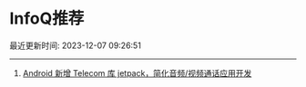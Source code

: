 # InfoQ推荐

最近更新时间: 2023-12-07 09:26:51

--- 
1. [Android 新增 Telecom 库 jetpack，简化音频/视频通话应用开发](https://www.infoq.cn/article/aNLotE3G2UBH2ftFlpk4) 
